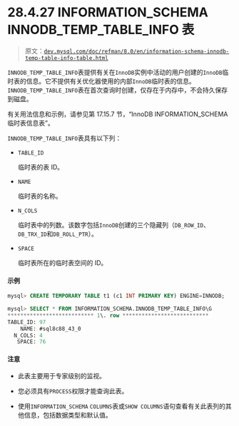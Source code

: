 # 28.4.27 INFORMATION_SCHEMA INNODB_TEMP_TABLE_INFO 表

> 原文：[`dev.mysql.com/doc/refman/8.0/en/information-schema-innodb-temp-table-info-table.html`](https://dev.mysql.com/doc/refman/8.0/en/information-schema-innodb-temp-table-info-table.html)

`INNODB_TEMP_TABLE_INFO`表提供有关在`InnoDB`实例中活动的用户创建的`InnoDB`临时表的信息。它不提供有关优化器使用的内部`InnoDB`临时表的信息。`INNODB_TEMP_TABLE_INFO`表在首次查询时创建，仅存在于内存中，不会持久保存到磁盘。

有关用法信息和示例，请参见第 17.15.7 节，“InnoDB INFORMATION_SCHEMA 临时表信息表”。

`INNODB_TEMP_TABLE_INFO`表具有以下列：

+   `TABLE_ID`

    临时表的表 ID。

+   `NAME`

    临时表的名称。

+   `N_COLS`

    临时表中的列数。该数字包括`InnoDB`创建的三个隐藏列（`DB_ROW_ID`、`DB_TRX_ID`和`DB_ROLL_PTR`）。

+   `SPACE`

    临时表所在的临时表空间的 ID。

#### 示例

```sql
mysql> CREATE TEMPORARY TABLE t1 (c1 INT PRIMARY KEY) ENGINE=INNODB;

mysql> SELECT * FROM INFORMATION_SCHEMA.INNODB_TEMP_TABLE_INFO\G
*************************** 1\. row ***************************
TABLE_ID: 97
    NAME: #sql8c88_43_0
  N_COLS: 4
   SPACE: 76
```

#### 注意

+   此表主要用于专家级别的监视。

+   您必须具有`PROCESS`权限才能查询此表。

+   使用`INFORMATION_SCHEMA` `COLUMNS`表或`SHOW COLUMNS`语句查看有关此表列的其他信息，包括数据类型和默认值。
